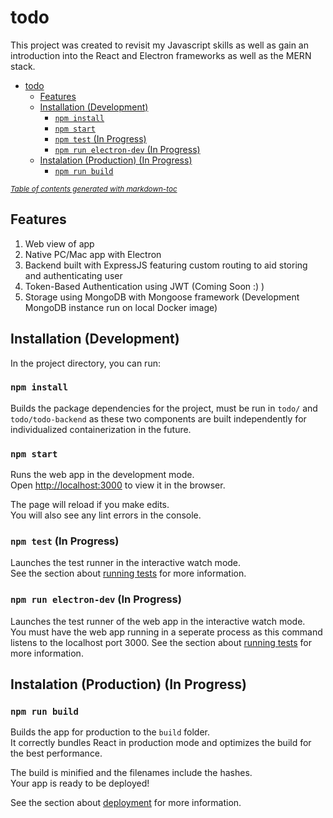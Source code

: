 # todo

This project was created to revisit my Javascript skills as well as gain an introduction into the React and Electron frameworks as well as the MERN stack.

- [todo](#todo)
  * [Features](#features)
  * [Installation (Development)](#installation--development-)
    + [`npm install`](#-npm-install-)
    + [`npm start`](#-npm-start-)
    + [`npm test` (In Progress)](#-npm-test---in-progress-)
    + [`npm run electron-dev` (In Progress)](#-npm-run-electron-dev---in-progress-)
  * [Instalation (Production) (In Progress)](#instalation--production---in-progress-)
    + [`npm run build`](#-npm-run-build-)

<small><i><a href='http://ecotrust-canada.github.io/markdown-toc/'>Table of contents generated with markdown-toc</a></i></small>


## Features

1. Web view of app
2. Native PC/Mac app with Electron
3. Backend built with ExpressJS featuring custom routing to aid storing and authenticating user
4. Token-Based Authentication using JWT (Coming Soon :) )
5. Storage using MongoDB with Mongoose framework (Development MongoDB instance run on local Docker image) 

## Installation (Development)

In the project directory, you can run:

### `npm install`

Builds the package dependencies for the project, must be run in `todo/` and `todo/todo-backend` as these two components are built independently for individualized containerization in the future.

### `npm start`

Runs the web app in the development mode.\
Open [http://localhost:3000](http://localhost:3000) to view it in the browser.

The page will reload if you make edits.\
You will also see any lint errors in the console.

### `npm test` (In Progress)

Launches the test runner in the interactive watch mode.\
See the section about [running tests](https://facebook.github.io/create-react-app/docs/running-tests) for more information.


### `npm run electron-dev` (In Progress)

Launches the test runner of the web app in the interactive watch mode.\
You must have the web app running in a seperate process as this command listens to the localhost port 3000.
See the section about [running tests](https://facebook.github.io/create-react-app/docs/running-tests) for more information.

## Instalation (Production) (In Progress)

### `npm run build` 

Builds the app for production to the `build` folder.\
It correctly bundles React in production mode and optimizes the build for the best performance.

The build is minified and the filenames include the hashes.\
Your app is ready to be deployed!

See the section about [deployment](https://facebook.github.io/create-react-app/docs/deployment) for more information.

